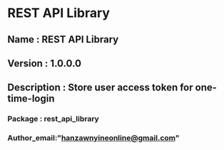 # REST API Library

## Name : REST API Library
## Version : 1.0.0.0
## Description : Store user access token for one-time-login
### Package : rest_api_library
### Author_email:"hanzawnyineonline@gmail.com"